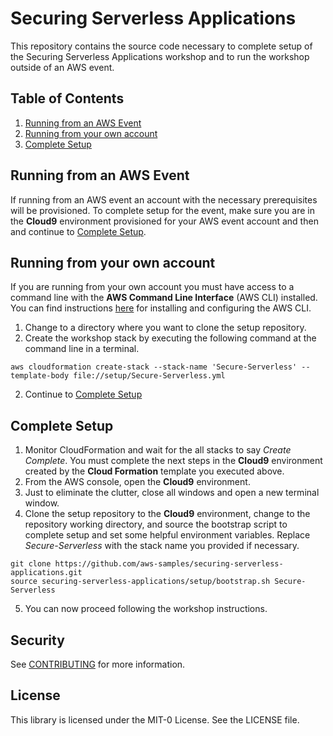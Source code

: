# Securing Serverless Applications

This repository contains the source code necessary to complete setup of the Securing Serverless Applications workshop and to run the workshop outside of an AWS event. 

## Table of Contents

1. [Running from an AWS Event](#running-from-an-aws-event)
2. [Running from your own account](#running-from-your-own-account)
3. [Complete Setup](#complete-setup)

## Running from an AWS Event

If running from an AWS event an account with the necessary prerequisites will be provisioned.  To complete setup for the event, make sure you are in the **Cloud9** environment provisioned for your AWS event account and then and continue to [Complete Setup](#complete-setup).

## Running from your own account
If you are running from your own account you must have access to a command line with the **AWS Command Line Interface** (AWS CLI) installed.  You can find instructions [here](https://docs.aws.amazon.com/cli/latest/userguide/getting-started-install.html) for installing and configuring the AWS CLI.

1. Change to a directory where you want to clone the setup repository.
2. Create the workshop stack by executing the following command at the command line in a terminal.
~~~
aws cloudformation create-stack --stack-name 'Secure-Serverless' --template-body file://setup/Secure-Serverless.yml
~~~
2. Continue to [Complete Setup](#complete-setup)

## Complete Setup

1. Monitor CloudFormation and wait for the all stacks to say *Create Complete*. You must complete the next steps in the **Cloud9** environment created by the **Cloud Formation** template you executed above.
3. From the AWS console, open the **Cloud9** environment.
4. Just to eliminate the clutter, close all windows and open a new terminal window.
5. Clone the setup repository to the **Cloud9** environment, change to the repository working directory, and source the bootstrap script to complete setup and set some helpful environment variables.  Replace _Secure-Serverless_ with the stack name you provided if necessary.
~~~
git clone https://github.com/aws-samples/securing-serverless-applications.git
source securing-serverless-applications/setup/bootstrap.sh Secure-Serverless
~~~
5. You can now proceed following the workshop instructions.


## Security

See [CONTRIBUTING](CONTRIBUTING.md#security-issue-notifications) for more information.

## License

This library is licensed under the MIT-0 License. See the LICENSE file.

